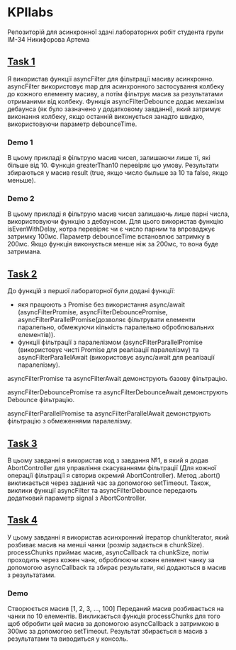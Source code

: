 # KPIlabs
Репозиторій для асинхронної здачі лабораторних робіт студента групи ІМ-34 Никифорова Артема

## [Task 1](https://github.com/dufedanceq/KPIlabs/blob/main/lab1.js)
Я використав функції asyncFilter для фільтрації масиву асинхронно. asyncFilter використовує map для асинхронного застосування колбеку до кожного елементу масиву, а потім фільтрує масив за результатами отриманими від колбеку. Функція asyncFilterDebounce додає механізм дебаунса (як було зазначено у додатковому завданні), який затримує виконання колбеку, якщо останній виконується занадто швидко, використовуючи параметр debounceTime.

### Demo 1
В цьому прикладі я фільтрую масив чисел, залишаючи лише ті, які більше від 10. Функція greaterThan10 перевіряє цю умову. Результати збираються у масив result (true, якщо число быльше за 10 та false, якщо меньше).

### Demo 2
В цьому прикладі я фільтрую масив чисел залишаючь лише парні числа, використовуючи функцію з дебаунсом. Для цього використав функцію isEvenWithDelay, котра перевіряє чи є число парним та впроваджує затримку 100мс. Параметр debounceTime встановлює затримку в 200мс. Якщо функція виконується менше ніж за 200мс, то вона буде затримана.

## [Task 2](https://github.com/dufedanceq/KPIlabs/blob/main/lab2.js)
До функцій з першої лабораторної були додані функції:
- якя працюють з Promise без використання async/await (asyncFilterPromise, asyncFilterDebouncePromise, asyncFilterParallelPromise(дозволяє фільтрувати елементи паралельно, обмежуючи кількість паралельно оброблювальних елементів)).
- функції фільтрації з паралелізмом (asyncFilterParallelPromise (використовує чисті Promise для реалізації паралелізму) та asyncFilterParallelAwait (використовує async/await для реалізації паралелізму).

  
asyncFilterPromise та asyncFilterAwait демонструють базову фільтрацію.

asyncFilterDebouncePromise та asyncFilterDebounceAwait демонструють Debounce фільтрацію.

asyncFilterParallelPromise та asyncFilterParallelAwait демонструють фільтрацію з обмеженнями паралелізму.

## [Task 3](https://github.com/dufedanceq/KPIlabs/blob/main/lab3.js)
В цьому завданні я використав код з завдання №1, в який я додав AbortController для управління скасуваннями фільтрації (Для кожної операції фільтрації я свторив окремий AbortController). Метод .abort() викликається через заданий час за допомогою setTimeout. Також, виклики функції asyncFilter та asyncFilterDebounce передають додатковий параметр signal з AbortController.

## [Task 4](https://github.com/dufedanceq/KPIlabs/blob/main/lab4.js)
У цьому завданні я використав асинхронний ітератор chunkIterator, який розбиває масив на менші чанки (розмір задається в chunkSize). processChunks приймає масив, asyncCallback та chunkSize, потім проходить через кожен чанк, оброблюючи кожен елемент чанку за допомогою asyncCallback та збирає результати, які додаються в масив з результатами.

### Demo 
Створюється масив [1, 2, 3, ..., 100] Переданий масив розбивається на чанки по 10 елементів. Викликається функція processChunks для того щоб обробити цей масив за допомогою asyncCallback з затримкою в 300мс за допомогою setTimeout. Результат збирається в масив з результатами та виводиться у консоль.
